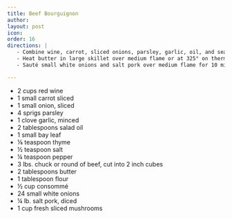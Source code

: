 ```yaml
---
title: Beef Bourguignon
author: 
layout: post
icon:
order: 16
directions: |
   - Combine wine, carrot, sliced onions, parsley, garlic, oil, and seasonings in deep bowl. Add beef cubes and marinate for 4 hours, turning meat occasionally. Remove meat and drain well on paper toweling. Strain marinade and set aside.
   - Heat butter in large skillet over medium flame or at 325° on thermostatically controlled burner. Add well drained meat cubes and brown well on all sides, Add flour; cook and stir until flour is browned, Stir in consommé and served marinade. Cover and bring to a boil; turn flame to simmer or lower temperature to 190° and simmer, covered, for 2 hours.
   - Sauté small white onions and salt pork over medium flame for 10 minutes or until brown. Our off fat; add pork and onions to meat mixture. Add mushrooms; cover and simmer for 45 minutes or until meat is fork-tender. Serve hot over rice or noodles

---
```


<ul>
	<li>2 cups red wine</li>
	<li>1 small carrot sliced</li>
	<li>1 small onion, sliced</li>
	<li>4 sprigs parsley</li>
	<li>1 clove garlic, minced</li>
	<li>2 tablespoons salad oil</li>
	<li>1 small bay leaf</li>
	<li>⅛ teaspoon thyme</li>
	<li>½ teaspoon salt</li>
	<li>¼ teaspoon pepper</li>
	<li>3 lbs. chuck or round of beef, cut into 2 inch cubes</li>
	<li>2 tablespoons butter</li>
	<li>1 tablespoon flour</li>
	<li>½ cup consommé</li>
	<li>24 small white onions</li>
	<li>¼ lb. salt pork, diced</li>
	<li>1 cup fresh sliced mushrooms</li>
</ul>
